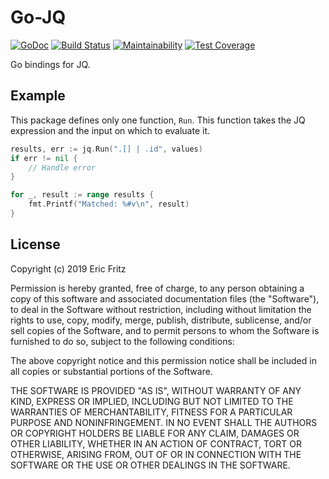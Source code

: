 # Go-JQ

[![GoDoc](https://godoc.org/github.com/efritz/go-jq?status.svg)](https://godoc.org/github.com/efritz/go-jq)
[![Build Status](https://secure.travis-ci.org/efritz/go-jq.png)](http://travis-ci.org/efritz/go-jq)
[![Maintainability](https://api.codeclimate.com/v1/badges/9aab8d8dce9e96f2ab9a/maintainability)](https://codeclimate.com/github/efritz/go-jq/maintainability)
[![Test Coverage](https://api.codeclimate.com/v1/badges/9aab8d8dce9e96f2ab9a/test_coverage)](https://codeclimate.com/github/efritz/go-jq/test_coverage)

Go bindings for JQ.

## Example

This package defines only one function, `Run`. This function takes the JQ
expression and the input on which to evaluate it.

```go
results, err := jq.Run(".[] | .id", values)
if err != nil {
    // Handle error
}

for _, result := range results {
    fmt.Printf("Matched: %#v\n", result)
}
```

## License

Copyright (c) 2019 Eric Fritz

Permission is hereby granted, free of charge, to any person obtaining a copy
of this software and associated documentation files (the "Software"), to deal
in the Software without restriction, including without limitation the rights
to use, copy, modify, merge, publish, distribute, sublicense, and/or sell
copies of the Software, and to permit persons to whom the Software is
furnished to do so, subject to the following conditions:

The above copyright notice and this permission notice shall be included in
all copies or substantial portions of the Software.

THE SOFTWARE IS PROVIDED "AS IS", WITHOUT WARRANTY OF ANY KIND, EXPRESS OR
IMPLIED, INCLUDING BUT NOT LIMITED TO THE WARRANTIES OF MERCHANTABILITY,
FITNESS FOR A PARTICULAR PURPOSE AND NONINFRINGEMENT. IN NO EVENT SHALL THE
AUTHORS OR COPYRIGHT HOLDERS BE LIABLE FOR ANY CLAIM, DAMAGES OR OTHER
LIABILITY, WHETHER IN AN ACTION OF CONTRACT, TORT OR OTHERWISE, ARISING FROM,
OUT OF OR IN CONNECTION WITH THE SOFTWARE OR THE USE OR OTHER DEALINGS IN
THE SOFTWARE.
